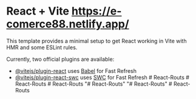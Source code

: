 # React + Vite https://e-comerce88.netlify.app/


This template provides a minimal setup to get React working in Vite with HMR and some ESLint rules.

Currently, two official plugins are available:

- [@vitejs/plugin-react](https://github.com/vitejs/vite-plugin-react/blob/main/packages/plugin-react/README.md) uses [Babel](https://babeljs.io/) for Fast Refresh
- [@vitejs/plugin-react-swc](https://github.com/vitejs/vite-plugin-react-swc) uses [SWC](https://swc.rs/) for Fast Refresh
#   R e a c t - R o u t s 
 
 #   R e a c t - R o u t s 
 
 #   R e a c t - R o u t s 
 
 "# React-Routs" 
"# React-Routs" 
#   R e a c t - R o u t s 
 
 
